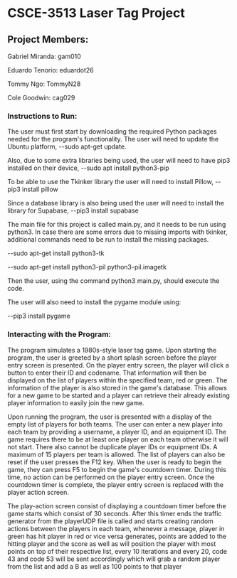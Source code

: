 # CSCE-3513 Laser Tag Project
## Project Members:
Gabriel Miranda: gam010

Eduardo Tenorio: eduardot26

Tommy Ngo: TommyN28

Cole Goodwin: cag029
### Instructions to Run:

The user must first start by downloading the required Python packages needed for the program's functionality. 
The user will need to update the Ubuntu platform, 
--sudo apt-get update. 

Also, due to some extra libraries being used, the user will need to have pip3 installed on their device, 
--sudo apt install python3-pip

To be able to use the Tkinker library the user will need to install Pillow,
--pip3 install pillow

Since a database library is also being used the user will need to install the library for Supabase,
--pip3 install supabase

The main file for this project is called main.py, and it needs to be run using python3. In case there are some errors due to missing imports with tkinker, additional commands need to be run to install the missing packages.

--sudo apt-get install python3-tk

--sudo apt-get install python3-pil python3-pil.imagetk

Then the user, using the command python3 main.py, should execute the code.

The user will also need to install the pygame module using:

--pip3 install pygame

### Interacting with the Program:

The program simulates a 1980s-style laser tag game. Upon starting the program, the user is greeted by a short splash screen before the player entry screen is presented. On the player entry screen, the player will click a button to enter their ID and codename. 
That information will then be displayed on the list of players within the specified team, red or green. The information of the player is also stored in the game's database. This allows for a new game to be started and a player can retrieve their already existing player information to easily join the new game.

Upon running the program, the user is presented with a display of the empty list of players for both teams. The user can enter a new player into each team by providing a username, a player ID, and an equipment ID. The game requires there to be at least one player on each team otherwise it will not start. There also cannot be duplicate player IDs or equipment IDs. A maximum of 15 players per team is allowed. The list of players can also be reset if the user presses the F12 key. When the user is ready to begin the game, they can press F5 to begin the game's countdown timer. During this time, no action can be performed on the player entry screen. Once the countdown timer is complete, the player entry screen is replaced with the player action screen.

The play-action screen consist of displaying a countdown timer before the game starts which consist of 30 seconds. After this timer ends the traffic generator from the playerUDP file is called and starts creating random actions between the players in each team, whenever a message, player in green has hit player in red or vice versa generates, points are added to the hitting player and the score as well as will position the player with most points on top of their respective list, every 10 iterations and every 20, code 43 and code 53 will be sent accordingly which will grab a random player from the list and add a B as well as 100 points to that player
